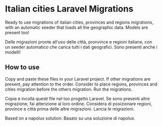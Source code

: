 # Italian cities Laravel Migrations
Ready to use migrations of italian cities, provinces and regions migrations,
with an automatic seeder that loads all the geographic data.
Models are present too!

Delle migrazioni pronte all'uso delle città, pronvince e regioni italiane,
con un seeder automatico che carica tutti i dati geografici. Sono presenti anche
i modelli!

## How to use
Copy and paste these files in your Laravel project.
If other migrations are present, pay attention to the order.
Consider to place regions, provinces and cities migration before the others
migration.
Run the migrations.

Copia e incolla questi file nel tuo progetto Laravel.
Se sono presenti altre migrazione, fai attenzione al loro ordine.
Considera di posizionare regioni, province e città prima delle altre migrazioni.
Lancia le migrazioni.

Based on a napolux solution.
Basato su una soluzione di napolux.
